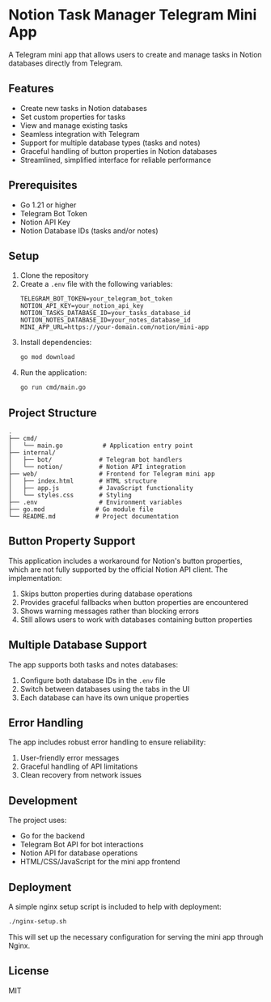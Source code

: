 # Notion Task Manager Telegram Mini App

A Telegram mini app that allows users to create and manage tasks in Notion databases directly from Telegram.

## Features

- Create new tasks in Notion databases
- Set custom properties for tasks
- View and manage existing tasks
- Seamless integration with Telegram
- Support for multiple database types (tasks and notes)
- Graceful handling of button properties in Notion databases
- Streamlined, simplified interface for reliable performance

## Prerequisites

- Go 1.21 or higher
- Telegram Bot Token
- Notion API Key
- Notion Database IDs (tasks and/or notes)

## Setup

1. Clone the repository
2. Create a `.env` file with the following variables:
   ```
   TELEGRAM_BOT_TOKEN=your_telegram_bot_token
   NOTION_API_KEY=your_notion_api_key
   NOTION_TASKS_DATABASE_ID=your_tasks_database_id
   NOTION_NOTES_DATABASE_ID=your_notes_database_id
   MINI_APP_URL=https://your-domain.com/notion/mini-app
   ```
3. Install dependencies:
   ```bash
   go mod download
   ```
4. Run the application:
   ```bash
   go run cmd/main.go
   ```

## Project Structure

```
.
├── cmd/
│   └── main.go           # Application entry point
├── internal/
│   ├── bot/             # Telegram bot handlers
│   └── notion/          # Notion API integration
├── web/                 # Frontend for Telegram mini app
│   ├── index.html       # HTML structure
│   ├── app.js           # JavaScript functionality
│   └── styles.css       # Styling
├── .env                 # Environment variables
├── go.mod              # Go module file
└── README.md           # Project documentation
```

## Button Property Support

This application includes a workaround for Notion's button properties, which are not fully supported by the official Notion API client. The implementation:

1. Skips button properties during database operations
2. Provides graceful fallbacks when button properties are encountered
3. Shows warning messages rather than blocking errors
4. Still allows users to work with databases containing button properties

## Multiple Database Support

The app supports both tasks and notes databases:

1. Configure both database IDs in the `.env` file
2. Switch between databases using the tabs in the UI
3. Each database can have its own unique properties

## Error Handling

The app includes robust error handling to ensure reliability:
1. User-friendly error messages
2. Graceful handling of API limitations
3. Clean recovery from network issues

## Development

The project uses:
- Go for the backend
- Telegram Bot API for bot interactions
- Notion API for database operations
- HTML/CSS/JavaScript for the mini app frontend

## Deployment

A simple nginx setup script is included to help with deployment:

```bash
./nginx-setup.sh
```

This will set up the necessary configuration for serving the mini app through Nginx.

## License

MIT 